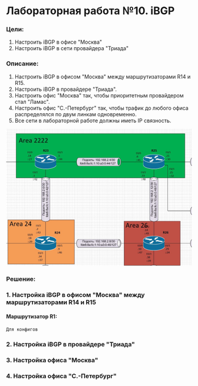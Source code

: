 # Лабораторная работа №10. iBGP
### Цели:
1. Настроить iBGP в офисе "Москва"
2. Настроить iBGP в сети провайдера "Триада"

### Описание:
1. Настроить iBGP в офисом "Москва" между маршрутизаторами R14 и R15.
2. Настроить iBGP в провайдере "Триада".
3. Настроить офис "Москва" так, чтобы приоритетным провайдером стал "Ламас".
4. Настроить офис "С.-Петербург" так, чтобы трафик до любого офиса распределялся по двум линкам одновременно.
5. Все сети в лабораторной работе должны иметь IP связность.

![alt-текст](https://github.com/MaratHakimyanov/otus-networks/blob/main/labs/Lab7/Lab7_Topology.JPG)

### Решение:
### 1. Настройка iBGP в офисом "Москва" между маршрутизаторами R14 и R15

#### Маршрутизатор R1:
```
Для конфигов
```

### 2. Настройка iBGP в провайдере "Триада"





### 3. Настройка офиса "Москва"

### 4. Настройка офиса "С.-Петербург"
